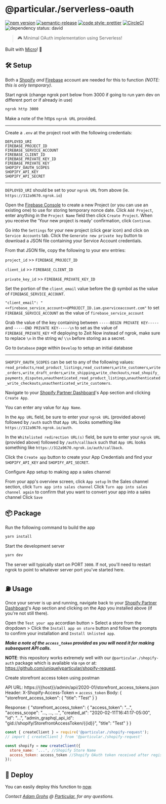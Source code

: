 # @particular./serverless-oauth

[![npm version](https://img.shields.io/npm/v/@particular./serverless-oauth.svg)](https://www.npmjs.com/package/@particular./serverless-oauth) [![semantic-release](https://img.shields.io/badge/%20%20%F0%9F%93%A6%F0%9F%9A%80-semantic--release-e10079.svg)](https://github.com/semantic-release/semantic-release) [![code style: prettier](https://img.shields.io/badge/code_style-prettier-ff69b4.svg)](https://github.com/prettier/prettier) [![CircleCI](https://img.shields.io/circleci/project/github/uniquelyparticular/serverless-oauth.svg?label=circleci)](https://circleci.com/gh/uniquelyparticular/serverless-oauth)
![dependency status: david](https://img.shields.io/david/uniquelyparticular/serverless-oauth.svg)

> 🎮 Minimal OAuth implementation using Serverless!

Built with [Micro](https://github.com/zeit/micro)! 🤩

## 🛠 Setup

Both a [Shopify](https://shopify.com) _and_ [Firebase](https://firebase.google.com) account are needed for this to function _(NOTE: this is only temporary)_.

Start ngrok (change ngrok port below from 3000 if going to run yarn dev on different port or if already in use)

```bash
ngrok http 3000
```

Make a note of the https `ngrok URL` provided.

---

Create a `.env` at the project root with the following credentials:

```dosini
DEPLOYED_URI
FIREBASE_PROJECT_ID
FIREBASE_SERVICE_ACCOUNT
FIREBASE_CLIENT_ID
FIREBASE_PRIVATE_KEY_ID
FIREBASE_PRIVATE_KEY
SHOPIFY_OAUTH_SCOPES
SHOPIFY_API_KEY
SHOPIFY_API_SECRET
```

---

`DEPLOYED_URI` should be set to your `ngrok URL` from above (ie. `https://312a9670.ngrok.io`)

Open the [Firebase Console](https://console.firebase.google.com) to create a new Project (or you can use an existing one) to use for storing temporary nonce date. Click `Add Project`, enter anything in the `Project Name` field then click `Create Project`. When you receive the 'Your new project is ready' confirmation, click `Continue`.

Go into the `Settings` for your new project (click gear icon) and click on `Service Accounts` tab. Click the `Generate new private key` button to download a JSON file containing your Service Account credentials.

From that JSON file, copy the following to your env entries:

`project_id` >> `FIREBASE_PROJECT_ID`

`client_id` >> `FIREBASE_CLIENT_ID`

`private_key_id` >> `FIREBASE_PRIVATE_KEY_ID`

Set the portion of the `client_email` value before the @ symbol as the value of `FIREBASE_SERVICE_ACCOUNT`.

`"client_email": "<<firebase_service_account>>@PROJECT_ID.iam.gserviceaccount.com"` to set `FIREBASE_SERVICE_ACCOUNT` as the value of `firebase_service_account`

Grab the value of the key containing between `-----BEGIN PRIVATE KEY-----` and `-----END PRIVATE KEY-----\n` to set as the value of `FIREBASE_PRIVATE_KEY`
\*If deploying to Zeit Now instead of ngrok, make sure to replace `\n` in the string w/ `\\n` before storing as a secret.

Go to `Database` page within `Develop` to setup an initial database

---

`SHOPIFY_OAUTH_SCOPES` can be set to any of the following values: `read_products`,`read_product_listings`,`read_customers`,`write_customers`,`write_orders,write_draft_orders`,`write_shipping`,`write_checkouts`,`read_shopify_payments_disputes`,`unauthenticated_read_product_listings`,`unauthenticated_write_checkouts`,`unauthenticated_write_customers`.

Navigate to your [Shopify Partner Dashboard](https://partners.shopify.com/<<PartnerId>>/apps)'s App section and clicking `Create App`.

You can enter any value for `App Name`.

In the `App URL` field, be sure to enter your `ngrok URL` (provided above) followed by `/auth` such that `App URL` looks something like `https://312a9670.ngrok.io/auth`.

In the `Whitelisted redirection URL(s)` field, be sure to enter your `ngrok URL` (provided above) followed by `/auth/callback` such that `App URL` looks something like `https://312a9670.ngrok.io/auth/callback`.

Click the `Create app` button to create your App Credentials and find your `SHOPIFY_API_KEY` and `SHOPIFY_API_SECRET`.

Configure App setup to making app a sales channel

From your app's overview screen, click `App setup`
In the Sales channel section, click `Turn app into sales channel`
Click `Turn app into sales channel again` to confirm that you want to convert your app into a sales channel
Click `Save`

## 📦 Package

Run the following command to build the app

```bash
yarn install
```

Start the development server

```bash
yarn dev
```

The server will typically start on PORT `3000`. If not, you'll need to restart ngrok to point to whatever server port you've started here.

## ⛽️ Usage

Once your server is up and running, navigate back to your [Shopify Partner Dashboard](https://partners.shopify.com/<<PartnerId>>/apps)'s App section and clicking on the App you installed above (if you're not still there).

Open the `Test your app` accordian button > Select a store from the dropdown > Click the `Install app on store` button and follow the prompts to confirm your installation and `Install Unlisted app`.

**_Make a note of the `access_token` provided as you will need it for making subsequent API calls._**

**NOTE**: this repository works extremely well with our `@particular./shopify-auth` package which is available via `npm` or at:
https://github.com/uniquelyparticular/shopify-request.

Create storefront access token using postman

API URL: https://{{host}}/admin/api/2020-01/storefront_access_tokens.json
Header: X-Shopify-Access-Token = `access_token`
Body: {
"storefront_access_token": {
"title": "Test"
}
}

Response: {
"storefront_access_token": {
"access_token": "...",
"access_scope": "..., ..., ...",
"created_at": "2020-02-11T16:41:17-05:00",
"id": "...",
"admin_graphql_api_id": "gid://shopify/StorefrontAccessToken/{{id}}",
"title": "Test"
}
}

```js
const { createClient } = require('@particular./shopify-request');
// import { createClient } from '@particular./shopify-request'

const shopify = new createClient({
  store_name: '...', //Shopify Store Name
  access_token: access_token //Shopify OAuth token received after registering as Public App and installing to Store above
});
```

## 🚀 Deploy

You can easily deploy this function to [now](https://now.sh).

_Contact [Adam Grohs](https://www.linkedin.com/in/adamgrohs/) @ [Particular.](https://uniquelyparticular.com) for any questions._
